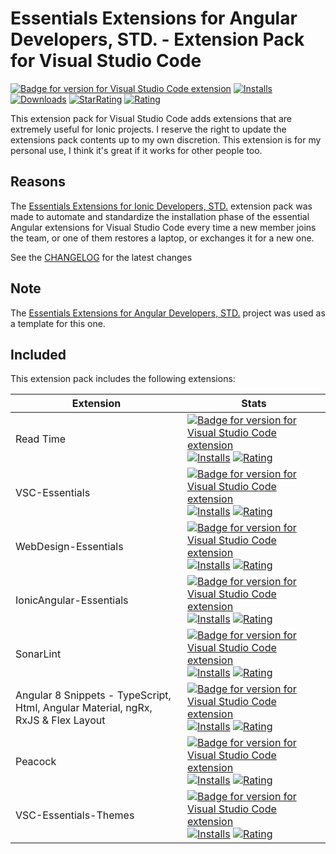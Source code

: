 # Essentials Extensions for Angular Developers, STD. - Extension Pack for Visual Studio Code

[![Badge for version for Visual Studio Code extension](https://vsmarketplacebadge.apphb.com/version-short/Gydunhn.ionic-developer-std.svg?color=blue&style=?style=for-the-badge&logo=visual-studio-code)](https://marketplace.visualstudio.com/items?itemName=Gydunhn.ionic-developer-std) [![Installs](https://vsmarketplacebadge.apphb.com/installs-short/Gydunhn.ionic-developer-std.svg?color=blue&style=flat-square)](https://marketplace.visualstudio.com/items?itemName=Gydunhn.ionic-developer-std) [![Downloads](https://vsmarketplacebadge.apphb.com/downloads-short/Gydunhn.ionic-developer-std.svg?color=blue&style=flat-square)](https://marketplace.visualstudio.com/items?itemName=Gydunhn.ionic-developer-std) [![StarRating](https://vsmarketplacebadge.apphb.com/rating-star/Gydunhn.ionic-developer-std.svg?color=blue&style=flat-square)](https://marketplace.visualstudio.com/items?itemName=Gydunhn.ionic-developer-std) [![Rating](https://vsmarketplacebadge.apphb.com/rating-short/Gydunhn.ionic-developer-std.svg?color=blue&style=flat-square)](https://marketplace.visualstudio.com/items?itemName=Gydunhn.ionic-developer-std)

This extension pack for Visual Studio Code adds extensions that are extremely useful for Ionic projects. I reserve the right to update the extensions pack contents up to my own discretion. This extension is for my personal use, I think it's great if it works for other people too.

## Reasons

The [Essentials Extensions for Ionic Developers, STD.] extension pack was made to automate and standardize the installation phase of the essential Angular extensions for Visual Studio Code every time a new member joins the team, or one of them restores a laptop, or exchanges it for a new one.

See the [CHANGELOG](CHANGELOG.md) for the latest changes

## Note

The [Essentials Extensions for Angular Developers, STD.] project was used as a template for this one.

## Included

This extension pack includes the following extensions:

| Extension                                                                         | Stats                                                                                                                                                                                                                                                                                                                                                                                                                                                                                                                                                                                                                                                                                                                                            |
|-----------------------------------------------------------------------------------|--------------------------------------------------------------------------------------------------------------------------------------------------------------------------------------------------------------------------------------------------------------------------------------------------------------------------------------------------------------------------------------------------------------------------------------------------------------------------------------------------------------------------------------------------------------------------------------------------------------------------------------------------------------------------------------------------------------------------------------------------|
| Read Time                                                                         | [![Badge for version for Visual Studio Code extension](https://vsmarketplacebadge.apphb.com/version-short/johnpapa.read-time.svg?color=blue&style=?style=for-the-badge&logo=visual-studio-code)](https://marketplace.visualstudio.com/items?itemName=johnpapa.read-time) [![Installs](https://vsmarketplacebadge.apphb.com/installs-short/johnpapa.read-time.svg?color=blue&style=flat-square)](https://marketplace.visualstudio.com/items?itemName=johnpapa.read-time) [![Rating](https://vsmarketplacebadge.apphb.com/rating-short/johnpapa.read-time.svg?color=blue&style=flat-square)](https://marketplace.visualstudio.com/items?itemName=johnpapa.read-time)                                                                               |
| VSC-Essentials                                                                    | [![Badge for version for Visual Studio Code extension](https://vsmarketplacebadge.apphb.com/version-short/Gydunhn.vsc-essentials.svg?color=blue&style=?style=for-the-badge&logo=visual-studio-code)](https://marketplace.visualstudio.com/items?itemName=Gydunhn.vsc-essentials) [![Installs](https://vsmarketplacebadge.apphb.com/installs-short/Gydunhn.vsc-essentials.svg?color=blue&style=flat-square)](https://marketplace.visualstudio.com/items?itemName=Gydunhn.vsc-essentials) [![Rating](https://vsmarketplacebadge.apphb.com/rating-short/Gydunhn.vsc-essentials.svg?color=blue&style=flat-square)](https://marketplace.visualstudio.com/items?itemName=Gydunhn.vsc-essentials)                                                       |
| WebDesign-Essentials                                                              | [![Badge for version for Visual Studio Code extension](https://vsmarketplacebadge.apphb.com/version-short/Gydunhn.web-design-essentials.svg?color=blue&style=?style=for-the-badge&logo=visual-studio-code)](https://marketplace.visualstudio.com/items?itemName=Gydunhn.web-design-essentials) [![Installs](https://vsmarketplacebadge.apphb.com/installs-short/Gydunhn.web-design-essentials.svg?color=blue&style=flat-square)](https://marketplace.visualstudio.com/items?itemName=Gydunhn.web-design-essentials) [![Rating](https://vsmarketplacebadge.apphb.com/rating-short/Gydunhn.web-design-essentials.svg?color=blue&style=flat-square)](https://marketplace.visualstudio.com/items?itemName=Gydunhn.web-design-essentials)             |
| IonicAngular-Essentials                                                           | [![Badge for version for Visual Studio Code extension](https://vsmarketplacebadge.apphb.com/version-short/Gydunhn.ionicangular-essentials.svg?color=blue&style=?style=for-the-badge&logo=visual-studio-code)](https://marketplace.visualstudio.com/items?itemName=Gydunhn.ionicangular-essentials) [![Installs](https://vsmarketplacebadge.apphb.com/installs-short/Gydunhn.ionicangular-essentials.svg?color=blue&style=flat-square)](https://marketplace.visualstudio.com/items?itemName=Gydunhn.ionicangular-essentials) [![Rating](https://vsmarketplacebadge.apphb.com/rating-short/Gydunhn.ionicangular-essentials.svg?color=blue&style=flat-square)](https://marketplace.visualstudio.com/items?itemName=Gydunhn.ionicangular-essentials) |
| SonarLint                                                                         | [![Badge for version for Visual Studio Code extension](https://vsmarketplacebadge.apphb.com/version-short/SonarSource.sonarlint-vscode.svg?color=blue&style=?style=for-the-badge&logo=visual-studio-code)](https://marketplace.visualstudio.com/items?itemName=SonarSource.sonarlint-vscode) [![Installs](https://vsmarketplacebadge.apphb.com/installs-short/SonarSource.sonarlint-vscode.svg?color=blue&style=flat-square)](https://marketplace.visualstudio.com/items?itemName=SonarSource.sonarlint-vscode) [![Rating](https://vsmarketplacebadge.apphb.com/rating-short/SonarSource.sonarlint-vscode.svg?color=blue&style=flat-square)](https://marketplace.visualstudio.com/items?itemName=SonarSource.sonarlint-vscode)                   |
| Angular 8 Snippets - TypeScript, Html, Angular Material, ngRx, RxJS & Flex Layout | [![Badge for version for Visual Studio Code extension](https://vsmarketplacebadge.apphb.com/version-short/Mikael.Angular-BeastCode.svg?color=blue&style=?style=for-the-badge&logo=visual-studio-code)](https://marketplace.visualstudio.com/items?itemName=Mikael.Angular-BeastCode) [![Installs](https://vsmarketplacebadge.apphb.com/installs-short/Mikael.Angular-BeastCode.svg?color=blue&style=flat-square)](https://marketplace.visualstudio.com/items?itemName=Mikael.Angular-BeastCode) [![Rating](https://vsmarketplacebadge.apphb.com/rating-short/Mikael.Angular-BeastCode.svg?color=blue&style=flat-square)](https://marketplace.visualstudio.com/items?itemName=Mikael.Angular-BeastCode)                                           |
| Peacock                                                                           | [![Badge for version for Visual Studio Code extension](https://vsmarketplacebadge.apphb.com/version-short/johnpapa.vscode-peacock.svg?color=blue&style=?style=for-the-badge&logo=visual-studio-code)](https://marketplace.visualstudio.com/items?itemName=johnpapa.vscode-peacock) [![Installs](https://vsmarketplacebadge.apphb.com/installs-short/johnpapa.vscode-peacock.svg?color=blue&style=flat-square)](https://marketplace.visualstudio.com/items?itemName=johnpapa.vscode-peacock) [![Rating](https://vsmarketplacebadge.apphb.com/rating-short/johnpapa.vscode-peacock.svg?color=blue&style=flat-square)](https://marketplace.visualstudio.com/items?itemName=johnpapa.vscode-peacock)                                                 |
| VSC-Essentials-Themes                                                             | [![Badge for version for Visual Studio Code extension](https://vsmarketplacebadge.apphb.com/version-short/Gydunhn.vsc-essentials-themes.svg?color=blue&style=?style=for-the-badge&logo=visual-studio-code)](https://marketplace.visualstudio.com/items?itemName=Gydunhn.vsc-essentials-themes) [![Installs](https://vsmarketplacebadge.apphb.com/installs-short/Gydunhn.vsc-essentials-themes.svg?color=blue&style=flat-square)](https://marketplace.visualstudio.com/items?itemName=Gydunhn.vsc-essentials-themes) [![Rating](https://vsmarketplacebadge.apphb.com/rating-short/Gydunhn.vsc-essentials-themes.svg?color=blue&style=flat-square)](https://marketplace.visualstudio.com/items?itemName=Gydunhn.vsc-essentials-themes)             |

[Essentials Extensions for Angular Developers, STD.]: https://github.com/Gydunhn/Angular-Developers-STD
[Essentials Extensions for Ionic Developers, STD.]: https://marketplace.visualstudio.com/items?itemName=Gydunhn.ionic-developer-std

